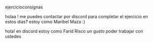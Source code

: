 ejercicioconsignas

holaa ! me puedes contactar por discord para completar el ejercicio en estos dias?
estoy como Maribel Maza :)

hola! en discord estoy como Farid Risco 
un gusto poder trabajar con ustedes 

